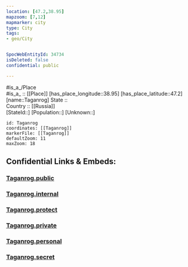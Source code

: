 ```yaml
---
location: [47.2,38.95] 
mapzoom: [7,12] 
mapmarker: city 
type: City
tags:
- geo/City


SpocWebEntityId: 34734
isDeleted: false
confidential: public

---
```

#is_a_/Place  
#is_a_ :: [[Place]] 
[has_place_longitude::38.95] 
[has_place_latitude::47.2] 
[name::Taganrog] 
State ::  
Country :: [[Russia]]  
[StateId::] 
[Population::] 
[Unknown::] 


```leaflet
id: Taganrog
coordinates: [[Taganrog]] 
markerFile: [[Taganrog]] 
defaultZoom: 11 
maxZoom: 18
```


## Confidential Links & Embeds: 

### [Taganrog.public](/_public/\Earth\Continent\Europe\Europe~East\Russia\Russia~South\Rostov_Oblast\CityTaganrog.public.md) 

### [Taganrog.internal](/_internal/\Earth\Continent\Europe\Europe~East\Russia\Russia~South\Rostov_Oblast\CityTaganrog.internal.md) 

### [Taganrog.protect](/_protect/\Earth\Continent\Europe\Europe~East\Russia\Russia~South\Rostov_Oblast\CityTaganrog.protect.md) 

### [Taganrog.private](/_private/\Earth\Continent\Europe\Europe~East\Russia\Russia~South\Rostov_Oblast\CityTaganrog.private.md) 

### [Taganrog.personal](/_personal/\Earth\Continent\Europe\Europe~East\Russia\Russia~South\Rostov_Oblast\CityTaganrog.personal.md) 

### [Taganrog.secret](/_secret/\Earth\Continent\Europe\Europe~East\Russia\Russia~South\Rostov_Oblast\CityTaganrog.secret.md)

